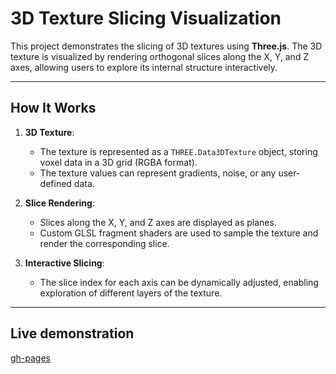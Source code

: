 # 3D Texture Slicing Visualization

This project demonstrates the slicing of 3D textures using **Three.js**. The 3D texture is visualized by rendering orthogonal slices along the X, Y, and Z axes, allowing users to explore its internal structure interactively.

---

## How It Works

1. **3D Texture**: 
   - The texture is represented as a `THREE.Data3DTexture` object, storing voxel data in a 3D grid (RGBA format).
   - The texture values can represent gradients, noise, or any user-defined data.

2. **Slice Rendering**:
   - Slices along the X, Y, and Z axes are displayed as planes.
   - Custom GLSL fragment shaders are used to sample the texture and render the corresponding slice.

3. **Interactive Slicing**:
   - The slice index for each axis can be dynamically adjusted, enabling exploration of different layers of the texture.

---

## Live demonstration

[gh-pages](https://micro-ice-ice.github.io/3d-texture-slicing/)

